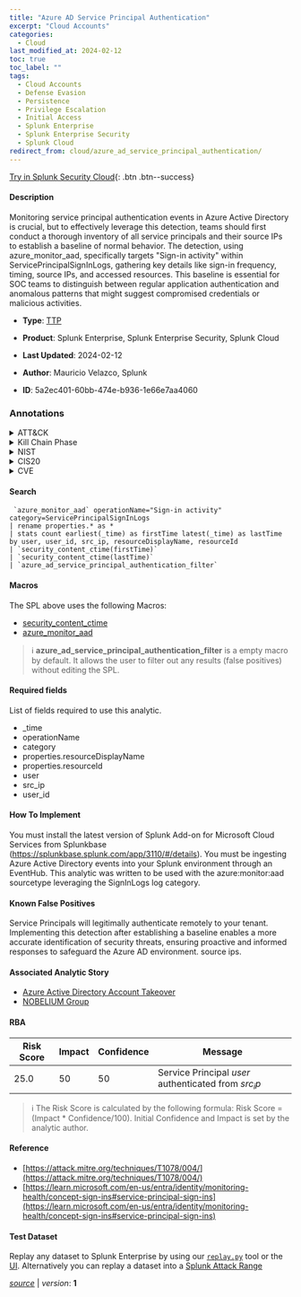 ```yaml
---
title: "Azure AD Service Principal Authentication"
excerpt: "Cloud Accounts"
categories:
  - Cloud
last_modified_at: 2024-02-12
toc: true
toc_label: ""
tags:
  - Cloud Accounts
  - Defense Evasion
  - Persistence
  - Privilege Escalation
  - Initial Access
  - Splunk Enterprise
  - Splunk Enterprise Security
  - Splunk Cloud
redirect_from: cloud/azure_ad_service_principal_authentication/
---
```




[Try in Splunk Security Cloud](https://www.splunk.com/en_us/cyber-security.html){: .btn .btn--success}

#### Description

Monitoring service principal authentication events in Azure Active Directory is crucial, but to effectively leverage this detection, teams should first conduct a thorough inventory of all service principals and their source IPs to establish a baseline of normal behavior. The detection, using azure_monitor_aad, specifically targets &#34;Sign-in activity&#34; within ServicePrincipalSignInLogs, gathering key details like sign-in frequency, timing, source IPs, and accessed resources. This baseline is essential for SOC teams to distinguish between regular application authentication and anomalous patterns that might suggest compromised credentials or malicious activities.

- **Type**: [TTP](https://github.com/splunk/security_content/wiki/Detection-Analytic-Types)
- **Product**: Splunk Enterprise, Splunk Enterprise Security, Splunk Cloud

- **Last Updated**: 2024-02-12
- **Author**: Mauricio Velazco, Splunk
- **ID**: 5a2ec401-60bb-474e-b936-1e66e7aa4060

### Annotations
<details>
  <summary>ATT&CK</summary>

<div markdown="1">

#### [ATT&CK](https://attack.mitre.org/)

| ID          | Technique   | Tactic         |
| ----------- | ----------- |--------------- |
| [T1078.004](https://attack.mitre.org/techniques/T1078/004/) | Cloud Accounts | Defense Evasion, Persistence, Privilege Escalation, Initial Access |

</div>
</details>


<details>
  <summary>Kill Chain Phase</summary>

<div markdown="1">

* Exploitation
* Installation
* Delivery


</div>
</details>


<details>
  <summary>NIST</summary>

<div markdown="1">

* DE.CM



</div>
</details>

<details>
  <summary>CIS20</summary>

<div markdown="1">

* CIS 10



</div>
</details>

<details>
  <summary>CVE</summary>

<div markdown="1">


</div>
</details>


#### Search

```
 `azure_monitor_aad` operationName="Sign-in activity" category=ServicePrincipalSignInLogs 
| rename properties.* as * 
| stats count earliest(_time) as firstTime latest(_time) as lastTime by user, user_id, src_ip, resourceDisplayName, resourceId 
| `security_content_ctime(firstTime)` 
| `security_content_ctime(lastTime)` 
| `azure_ad_service_principal_authentication_filter`
```

#### Macros
The SPL above uses the following Macros:
* [security_content_ctime](https://github.com/splunk/security_content/blob/develop/macros/security_content_ctime.yml)
* [azure_monitor_aad](https://github.com/splunk/security_content/blob/develop/macros/azure_monitor_aad.yml)

> :information_source:
> **azure_ad_service_principal_authentication_filter** is a empty macro by default. It allows the user to filter out any results (false positives) without editing the SPL.



#### Required fields
List of fields required to use this analytic.
* _time
* operationName
* category
* properties.resourceDisplayName
* properties.resourceId
* user
* src_ip
* user_id



#### How To Implement
You must install the latest version of Splunk Add-on for Microsoft Cloud Services from Splunkbase (https://splunkbase.splunk.com/app/3110/#/details). You must be ingesting Azure Active Directory events into your Splunk environment through an EventHub. This analytic was written to be used with the azure:monitor:aad sourcetype leveraging the SignInLogs log category.
#### Known False Positives
Service Principals will legitimally authenticate remotely to your tenant. Implementing this detection after establishing a baseline enables a more accurate identification of security threats, ensuring proactive and informed responses to safeguard the Azure AD environment. source ips.

#### Associated Analytic Story
* [Azure Active Directory Account Takeover](/stories/azure_active_directory_account_takeover)
* [NOBELIUM Group](/stories/nobelium_group)




#### RBA

| Risk Score  | Impact      | Confidence   | Message      |
| ----------- | ----------- |--------------|--------------|
| 25.0 | 50 | 50 | Service Principal $user$ authenticated from $src_ip$ |


> :information_source:
> The Risk Score is calculated by the following formula: Risk Score = (Impact * Confidence/100). Initial Confidence and Impact is set by the analytic author.


#### Reference

* [https://attack.mitre.org/techniques/T1078/004/](https://attack.mitre.org/techniques/T1078/004/)
* [https://learn.microsoft.com/en-us/entra/identity/monitoring-health/concept-sign-ins#service-principal-sign-ins](https://learn.microsoft.com/en-us/entra/identity/monitoring-health/concept-sign-ins#service-principal-sign-ins)



#### Test Dataset
Replay any dataset to Splunk Enterprise by using our [`replay.py`](https://github.com/splunk/attack_data#using-replaypy) tool or the [UI](https://github.com/splunk/attack_data#using-ui).
Alternatively you can replay a dataset into a [Splunk Attack Range](https://github.com/splunk/attack_range#replay-dumps-into-attack-range-splunk-server)




[*source*](https://github.com/splunk/security_content/tree/develop/detections/cloud/azure_ad_service_principal_authentication.yml) \| *version*: **1**